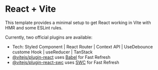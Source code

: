 # React + Vite

This template provides a minimal setup to get React working in Vite with HMR and some ESLint rules.

Currently, two official plugins are available:
- Tech: Styled Component | React Router | Context API | UseDebounce custome Hook | useReducer | TanStack
- [@vitejs/plugin-react](https://github.com/vitejs/vite-plugin-react/blob/main/packages/plugin-react/README.md) uses [Babel](https://babeljs.io/) for Fast Refresh
- [@vitejs/plugin-react-swc](https://github.com/vitejs/vite-plugin-react-swc) uses [SWC](https://swc.rs/) for Fast Refresh

